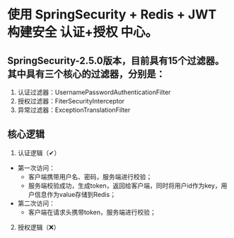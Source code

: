 # 使用 SpringSecurity + Redis + JWT 构建安全 认证+授权 中心。

## SpringSecurity-2.5.0版本，目前具有15个过滤器。其中具有三个核心的过滤器，分别是：
1. 认证过滤器：UsernamePasswordAuthenticationFilter
2. 授权过滤器：FiterSecurityInterceptor
3. 异常过滤器：ExceptionTranslationFilter


## 核心逻辑
1. 认证逻辑（✔）
- 第一次访问：
    - 客户端携带用户名、密码，服务端进行校验；
    - 服务端校验成功，生成token，返回给客户端，同时将用户id作为key，用户信息作为value存储到Redis；
- 第二次访问：
    - 客户端在请求头携带token，服务端进行校验；
   
   
2. 授权逻辑（❌）
